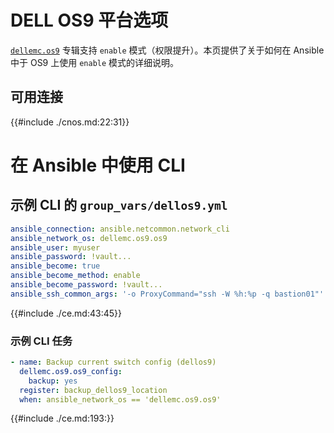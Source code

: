 # DELL OS9 平台选项


[`dellemc.os9`](https://github.com/ansible-collections/dellemc.os9) 专辑支持 `enable` 模式（权限提升）。本页提供了关于如何在 Ansible 中于 OS9 上使用 `enable` 模式的详细说明。


## 可用连接

{{#include ./cnos.md:22:31}}

# 在 Ansible 中使用 CLI

## 示例 CLI 的 `group_vars/dellos9.yml`


```yaml
ansible_connection: ansible.netcommon.network_cli
ansible_network_os: dellemc.os9.os9
ansible_user: myuser
ansible_password: !vault...
ansible_become: true
ansible_become_method: enable
ansible_become_password: !vault...
ansible_ssh_common_args: '-o ProxyCommand="ssh -W %h:%p -q bastion01"'
```


{{#include ./ce.md:43:45}}


### 示例 CLI 任务


```yaml
- name: Backup current switch config (dellos9)
  dellemc.os9.os9_config:
    backup: yes
  register: backup_dellos9_location
  when: ansible_network_os == 'dellemc.os9.os9'
```


{{#include ./ce.md:193:}}
